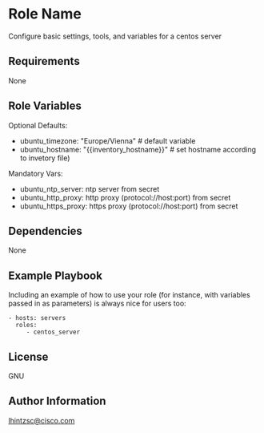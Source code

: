 Role Name
=========

Configure basic settings, tools, and variables for a centos server

Requirements
------------

None

Role Variables
--------------

Optional Defaults:

  - ubuntu_timezone: "Europe/Vienna" # default variable
  - ubuntu_hostname: "{{inventory_hostname}}" # set hostname according to invetory file)

Mandatory Vars:

  - ubuntu_ntp_server: ntp server from secret
  - ubuntu_http_proxy: http proxy (protocol://host:port) from secret
  - ubuntu_https_proxy: https proxy (protocol://host:port) from secret


Dependencies
------------

None

Example Playbook
----------------

Including an example of how to use your role (for instance, with variables passed in as parameters) is always nice for users too:

    - hosts: servers
      roles:
         - centos_server

License
-------

GNU

Author Information
------------------

lhintzsc@cisco.com
